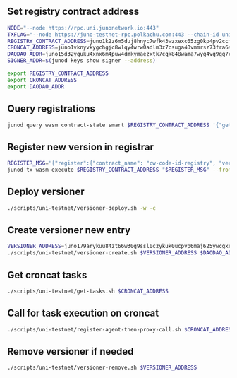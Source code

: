 ## Set registry contract address

```bash
NODE="--node https://rpc.uni.junonetwork.io:443"
TXFLAG="--node https://juno-testnet-rpc.polkachu.com:443 --chain-id uni-5 --gas-prices 0.025ujunox --gas auto --gas-adjustment 1.3 --broadcast-mode block"
REGISTRY_CONTRACT_ADDRESS=juno1k2z6m5duj8hnyc7wfk43wzxexc65zg0kp4pv2ccf83y4fe533c3qynes6j
CRONCAT_ADDRESS=juno1vknyvkygchgjc8wlqy4wrw0adlm3z7csuga40vmmrsz73fra6sqqhewxc0
DAODAO_ADDR=juno15d32yquku4xnx6m4puw4dmkymaezxtk7cqk848wama7wyg4vg9gq7czq9n
SIGNER_ADDR=$(junod keys show signer --address)

export REGISTRY_CONTRACT_ADDRESS
export CRONCAT_ADDRESS
export DAODAO_ADDR
```

## Query registrations
```bash
junod query wasm contract-state smart $REGISTRY_CONTRACT_ADDRESS '{"get_registration":{"name": "cw-code-id-registry", "chain_id": "uni-5"}}' --node "https://rpc.uni.junonetwork.io:443"
```
## Register new version in registrar

```bash
REGISTER_MSG='{"register":{"contract_name": "cw-code-id-registry", "version": "0.1.1", "chain_id": "uni-5", "code_id": 1749, "checksum": "8608F8126D64B39C10433CB09481BA09299C208FF1A5E5B3DEAF9F1DEC6B2F2A"}}'
junod tx wasm execute $REGISTRY_CONTRACT_ADDRESS "$REGISTER_MSG" --from signer --node https://juno-testnet-rpc.polkachu.com:443 --chain-id uni-5 --gas-prices 0.025ujunox --gas auto --gas-adjustment 1.3 --broadcast-mode block -y
```
## Deploy versioner
```bash
./scripts/uni-testnet/versioner-deploy.sh -w -c
```

## Create versioner new entry

```bash
VERSIONER_ADDRESS=juno179arykuu84zt66w30g9ssl0czykuk0ucpvp6maj625ywcgxevqdqnhsf9c
./scripts/uni-testnet/versioner-create.sh $VERSIONER_ADDRESS $DAODAO_ADDR
```
## Get croncat tasks

```bash
./scripts/uni-testnet/get-tasks.sh $CRONCAT_ADDRESS
```
## Call for task execution on croncat

```bash
./scripts/uni-testnet/register-agent-then-proxy-call.sh $CRONCAT_ADDRESS $SIGNER_ADDR
```

## Remove versioner if needed

```bash
./scripts/uni-testnet/versioner-remove.sh $VERSIONER_ADDRESS
```
